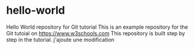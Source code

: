 # hello-world
Hello World repository for Git tutorial
This is an example repository for the Git tutoial on
https://www.w3schools.com
This repository is built step by step in the tutorial.
j'ajoute une modification

